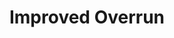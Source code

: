 ---
title: "Improved Overrun"

feat:
  types: ["General", "Fighter"]
  prerequisite: |
    Str 13, Power Attack.
  benefit: |
    When you attempt to overrun an opponent, the target may not choose to avoid you. You also gain a +4 bonus on your Strength check to knock down your opponent.
  normal: |
    Without this feat, the target of an overrun can choose to avoid you or to block you.
  special: |
    A fighter may select Improved Overrun as one of his fighter bonus feats.
---